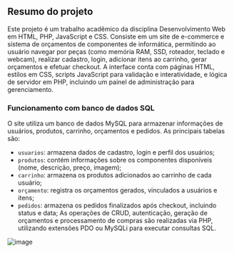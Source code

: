## Resumo do projeto
Este projeto é um trabalho acadêmico da disciplina Desenvolvimento Web em HTML, PHP, JavaScript e CSS. Consiste em um site de e-commerce e sistema de orçamentos de componentes de informática, permitindo ao usuário navegar por peças (como memória RAM, SSD, roteador, teclado e webcam), realizar cadastro, login, adicionar itens ao carrinho, gerar orçamentos e efetuar checkout. A interface conta com páginas HTML, estilos em CSS, scripts JavaScript para validação e interatividade, e lógica de servidor em PHP, incluindo um painel de administração para gerenciamento.

### Funcionamento com banco de dados SQL
O site utiliza um banco de dados MySQL para armazenar informações de usuários, produtos, carrinho, orçamentos e pedidos. As principais tabelas são:
- `usuarios`: armazena dados de cadastro, login e perfil dos usuários;
- `produtos`: contém informações sobre os componentes disponíveis (nome, descrição, preço, imagem);
- `carrinho`: armazena os produtos adicionados ao carrinho de cada usuário;
- `orçamento`: registra os orçamentos gerados, vinculados a usuários e itens;
- `pedidos`: armazena os pedidos finalizados após checkout, incluindo status e data;
As operações de CRUD, autenticação, geração de orçamentos e processamento de compras são realizadas via PHP, utilizando extensões PDO ou MySQLi para executar consultas SQL.


![image](https://github.com/user-attachments/assets/8495e138-7c0e-423b-abca-83d401164a9d)
